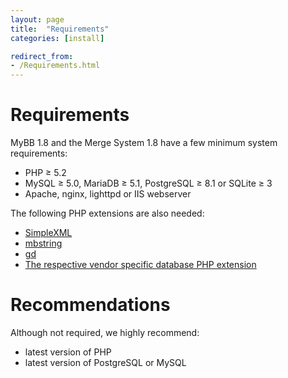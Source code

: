 ```yaml
---
layout: page
title:  "Requirements"
categories: [install]

redirect_from:
- /Requirements.html
---
```


# Requirements

MyBB 1.8 and the Merge System 1.8 have a few minimum system requirements:

- PHP &ge; 5.2
- MySQL &ge; 5.0, MariaDB &ge; 5.1, PostgreSQL &ge; 8.1 or SQLite &ge; 3
- Apache, nginx, lighttpd or IIS webserver

The following PHP extensions are also needed:

- [SimpleXML](https://secure.php.net/manual/en/book.simplexml.php)
- [mbstring](https://secure.php.net/manual/en/book.mbstring.php)
- [gd](https://secure.php.net/manual/en/book.image.php)
- [The respective vendor specific database PHP extension](https://secure.php.net/manual/en/refs.database.php)

# Recommendations

Although not required, we highly recommend:

- latest version of PHP
- latest version of PostgreSQL or MySQL
